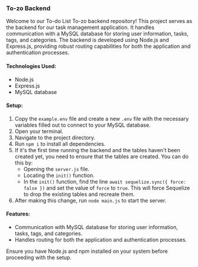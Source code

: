 ### To-zo Backend 

Welcome to our  To-do List To-zo backend repository! This project serves as the backend for our task management application. It handles communication with a MySQL database for storing user information, tasks, tags, and categories. The backend is developed using Node.js and Express.js, providing robust routing capabilities for both the application and authentication processes.

#### Technologies Used:
- Node.js
- Express.js
- MySQL database

#### Setup:
1. Copy the `example.env` file and create a new `.env` file with the necessary variables filled out to connect to your MySQL database.
2. Open your terminal.
3. Navigate to the project directory.
4. Run `npm i` to install all dependencies.
5. If it's the first time running the backend and the tables haven't been created yet, you need to ensure that the tables are created. You can do this by:
   - Opening the `server.js` file.
   - Locating the `init()` function.
   - In the `init()` function, find the line `await sequelize.sync({ force: false })` and set the value of `force` to `true`. This will force Sequelize to drop the existing tables and recreate them.
6. After making this change, run `node main.js` to start the server.

#### Features:
- Communication with MySQL database for storing user information, tasks, tags, and categories.
- Handles routing for both the application and authentication processes.

Ensure you have Node.js and npm installed on your system before proceeding with the setup.
